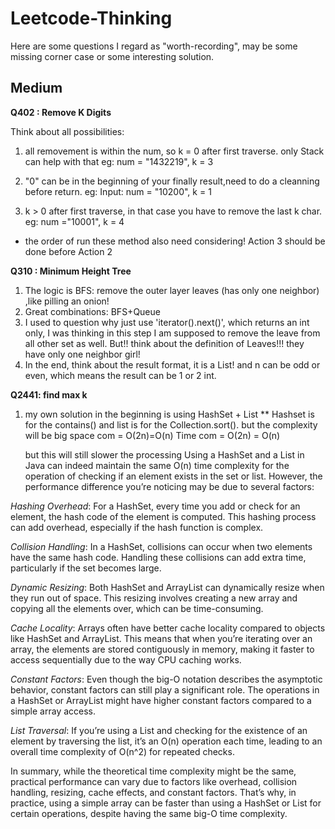# Leetcode-Thinking

Here are some questions I regard as "worth-recording", may be some  missing corner case or some interesting solution.

## Medium
**Q402 : Remove K Digits**


Think about all possibilities:


1. all removement is within the num, so k = 0 after first traverse.
 only Stack can help with that
  eg: num = "1432219", k = 3
  
2. "0" can be in the beginning of your finally result,need to do a cleanning before return.
  eg: Input: num = "10200", k = 1
  
3. k > 0 after first traverse, in that case you have to remove the last k char.
  eg: num ="10001", k = 4


* the order of run these method also need considering! Action 3 should be done before Action 2
  
**Q310 : Minimum Height Tree**

1. The logic is BFS: remove the outer layer leaves (has only one neighbor) ,like pilling an onion!
2. Great combinations: BFS+Queue   
3. I used to question why just use 'iterator().next()', which returns an int only, I was thinking in this step I am supposed to remove the leave from all other set as well. But!! think about the definition of Leaves!!! they have only one neighbor girl!
4. In the end, think about the result format, it is a List! and n can be odd or even, which means the result can be 1 or 2 int.

**Q2441: find max k**
1. my own solution in the beginning is using HashSet + List
  ** Hashset is for the contains() and list is for the Collection.sort(). but the complexity will be big
    space com = O(2n)=O(n)  Time com = O(2n) = O(n)

   but this will still slower the processing
   Using a HashSet and a List in Java can indeed maintain the same O(n) time complexity for the operation of checking if an element exists in the set or list. However, the performance difference you’re noticing may be due to several factors:

*Hashing Overhead*: For a HashSet, every time you add or check for an element, the hash code of the element is computed. This hashing process can add overhead, especially if the hash function is complex.

*Collision Handling*: In a HashSet, collisions can occur when two elements have the same hash code. Handling these collisions can add extra time, particularly if the set becomes large.

*Dynamic Resizing*: Both HashSet and ArrayList can dynamically resize when they run out of space. This resizing involves creating a new array and copying all the elements over, which can be time-consuming.

*Cache Locality*: Arrays often have better cache locality compared to objects like HashSet and ArrayList. This means that when you’re iterating over an array, the elements are stored contiguously in memory, making it faster to access sequentially due to the way CPU caching works.

*Constant Factors*: Even though the big-O notation describes the asymptotic behavior, constant factors can still play a significant role. The operations in a HashSet or ArrayList might have higher constant factors compared to a simple array access.

*List Traversal*: If you’re using a List and checking for the existence of an element by traversing the list, it’s an O(n) operation each time, leading to an overall time complexity of O(n^2) for repeated checks.



In summary, while the theoretical time complexity might be the same, practical performance can vary due to factors like overhead, collision handling, resizing, cache effects, and constant factors. That’s why, in practice, using a simple array can be faster than using a HashSet or List for certain operations, despite having the same big-O time complexity.

